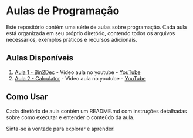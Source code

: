 # Aulas de Programação

Este repositório contém uma série de aulas sobre programação. Cada aula está organizada em seu próprio diretório, contendo todos os arquivos necessários, exemplos práticos e recursos adicionais.

## Aulas Disponíveis

1. [Aula 1 - Bin2Dec](/Aula%201/Bin2Dec) - Video aula no youtube - [YouTube](https://www.youtube.com/watch?v=SBlnrsM_TIg)
2. [Aula 2 - Calculator](/Aula%202/Calculator) - Video aula no youtube - [YouTube](https://www.youtube.com/@itamar-tech)

## Como Usar

Cada diretório de aula contém um README.md com instruções detalhadas sobre como executar e entender o conteúdo da aula.

Sinta-se à vontade para explorar e aprender!
